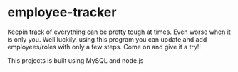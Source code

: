 # employee-tracker

Keepin track of everything can be pretty tough at times. Even worse when it is only you. Well luckily, using this program you can update and add employees/roles with only a few steps. Come on and give it a try!!

This projects is built using MySQL and node.js